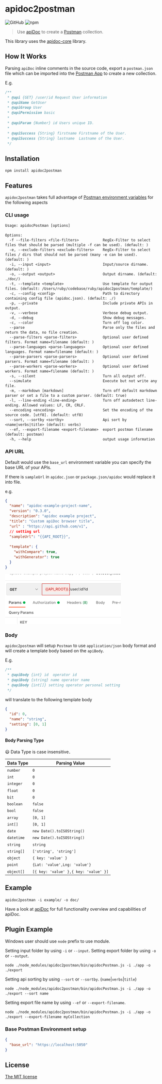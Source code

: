 # apidoc2postman

![GitHub](https://img.shields.io/github/license/dog1133299/apidoc2postman)
![npm](https://img.shields.io/npm/v/apidoc2postman)

> Use [apiDoc](http://apidocjs.com/) to create a [Postman](https://www.getpostman.com) collection.



This library uses the [apidoc-core](https://github.com/apidoc/apidoc-core) library.

## How It Works
Parsing `apiDoc` inline comments in the source code, export a `postman.json` file which can be imported into the [Postman App](https://www.getpostman.com/apps) to create a new collection.

E.g.

```js
/**
 * @api {GET} /user/id Request User information
 * @apiName GetUser
 * @apiGroup User
 * @apiPermission basic
 *
 * @apiParam {Number} id Users unique ID.
 *
 * @apiSuccess {String} firstname Firstname of the User.
 * @apiSuccess {String} lastname  Lastname of the User.
 */
```

## Installation

`npm install apidoc2postman`

## Features

`apidoc2postman` takes full advantage of [Postman environment variables](https://www.getpostman.com/docs/v6/postman/environments_and_globals/variables) for the following aspects

### CLI usage
```
Usage: apidocPostman [options]

Options:
  -f --file-filters <file-filters>           RegEx-Filter to select files that should be parsed (multiple -f can be used). (default: )
  -e, --exclude-filters <exclude-filters>    RegEx-Filter to select files / dirs that should not be parsed (many -e can be used). (default: )
  -i, --input <input>                        Input/source dirname. (default: )
  -o, --output <output>                      Output dirname. (default: ./doc/)
  -t, --template <template>                  Use template for output files. (default: /Users/ruby/codebase/ruby/apidoc2postman/template/)
  -c, --config <config>                      Path to directory containing config file (apidoc.json). (default: ./)
  -p, --private                              Include private APIs in output.
  -v, --verbose                              Verbose debug output.
  -d, --debug                                Show debug messages.
  -c, --color                                Turn off log color.
  --parse                                    Parse only the files and return the data, no file creation.
  --parse-filters <parse-filters>            Optional user defined filters. Format name=filename (default: )
  --parse-languages <parse-languages>        Optional user defined languages. Format name=filename (default: )
  --parse-parsers <parse-parsers>            Optional user defined parsers. Format name=filename (default: )
  --parse-workers <parse-workers>            Optional user defined workers. Format name=filename (default: )
  -s, --silent                               Turn all output off.
  --simulate                                 Execute but not write any file.
  -m, --markdown [markdown]                  Turn off default markdown parser or set a file to a custom parser. (default: true)
  -l, --line-ending <line-ending>            Turn off autodetect line-ending. Allowed values: LF, CR, CRLF.
  --encoding <encoding>                      Set the encoding of the source code. [utf8]. (default: utf8)
  --sort, --sortby <sortby>                  Api sort by <name|verbs|title> (default: verbs)
  --ef, --export-filename <export-filename>  export postman filename (default: postman)
  -h, --help                                 output usage information
```
### API URL

Default would use the `base_url` environment variable you can specify the base URL of your APIs.

If there is `sampleUrl` in `apidoc.json` or `package.json/apidoc` would replace it into file.

e.g.
```json
{
  "name": "apidoc-example-project-name",
  "version": "0.3.0",
  "description": "apidoc example project",
  "title": "Custom apiDoc browser title",
  "url" : "https://api.github.com/v1",
  // setting url
  "sampleUrl": "{{API_ROOT}}",

  "template": {
  	"withCompare": true,
  	"withGenerator": true
  }
}
```
![postman url img](./img/readme-img-1.jpg)


### Body

`apidoc2postman` will setup `Postman` to use `application/json` body format and will create a template body based on the `apiBody`.

E.g.
```js
/**
 * @apiBody {int} id  operator id
 * @apiBody {string} name operator name
 * @apiBody {int[]} setting operator personal setting
 */
```
will translate to the following template body
```json
{
  "id": 0,
  "name": "string",
  "setting": [0, 1]
}
```

#### Body Parsing Type

😃 Data Type is case insensitive．

| Data Type  | Parsing Value                         |
| ---------- | ------------------------------------- |
| `number`   | `0`                                   |
| `int`      | `0`                                   |
| `integer`  | `0`                                   |
| `float`    | `0`                                   |
| `bit`      | `0`                                   |
| `boolean`  | `false`                               |
| `bool`     | `false`                               |
| `array`    | `[0, 1]`                              |
| `int[]`    | `[0, 1]`                              |
| `date`     | `new Date().toISOString()`            |
| `datetime` | `new Date().toISOString()`            |
| `string`   | `string`                              |
| `string[]` | `['string', 'string']`                |
| `object`   | `{ key: 'value' }`                    |
| `point`    | `{Lat: 'value',Lng: 'value'}`         |
| `object[]` | `[{ key: 'value' },{ key: 'value' }]` |


## Example

`apidoc2postman -i example/ -o doc/`

Have a look at [apiDoc](http://apidocjs.com/#params) for full functionality overview and capabilities of apiDoc.

## Plugin Example

Windows user should use `node` prefix to use module.

Setting input folder by using `-i` or `--input`.
Setting export folder by using `-o` or `--output`.
```
node ./node_modules/apidoc2postman/bin/apidocPostman.js -i ./app -o ./export
```

Setting api sorting by using `--sort` or `--sortby`. (`name`|`verbs`|`title`)
```
node ./node_modules/apidoc2postman/bin/apidocPostman.js -i ./app -o ./export --sort name
```

Setting export file name by using `--ef` or `--export-filename`.
```
node ./node_modules/apidoc2postman/bin/apidocPostman.js -i ./app -o ./export --export-filename myCollection
```

### Base Postman Environment setup

```json
{
  "base_url": "https://localhost:5050"
}
```

## License

[The MIT license](./LICENSE)